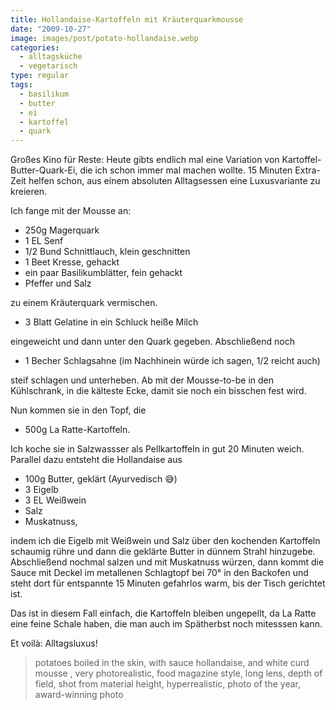 ```yaml
---
title: Hollandaise-Kartoffeln mit Kräuterquarkmousse
date: "2009-10-27"
image: images/post/potato-hollandaise.webp
categories: 
  - alltagsküche
  - vegetarisch
type: regular
tags: 
  - basilikum
  - butter
  - ei
  - kartoffel
  - quark
---
```


Großes Kino für Reste: Heute gibts endlich mal eine Variation von Kartoffel-Butter-Quark-Ei, die ich schon immer mal machen wollte. 15 Minuten Extra-Zeit helfen schon, aus einem absoluten Alltagsessen eine Luxusvariante zu kreieren.

Ich fange mit der Mousse an:

* 250g Magerquark
* 1 EL Senf 
* 1/2 Bund Schnittlauch, klein geschnitten 
* 1 Beet Kresse, gehackt 
* ein paar Basilikumblätter, fein gehackt 
* Pfeffer und Salz

zu einem Kräuterquark vermischen.

* 3 Blatt Gelatine in ein Schluck heiße Milch

eingeweicht und dann unter den Quark gegeben. Abschließend noch

* 1 Becher Schlagsahne (im Nachhinein würde ich sagen, 1/2 reicht auch)

steif schlagen und unterheben. Ab mit der Mousse-to-be in den Kühlschrank, in die kälteste Ecke, damit sie noch ein bisschen fest wird.

Nun kommen sie in den Topf, die

* 500g La Ratte-Kartoffeln.

Ich koche sie in Salzwassser als Pellkartoffeln in gut 20 Minuten weich. Parallel dazu entsteht die Hollandaise aus

* 100g Butter, geklärt (Ayurvedisch 😅)
* 3 Eigelb
* 3 EL Weißwein
* Salz
* Muskatnuss,

indem ich die Eigelb mit Weißwein und Salz über den kochenden Kartoffeln schaumig rühre und dann die geklärte Butter in dünnem Strahl hinzugebe. Abschließend nochmal salzen und mit Muskatnuss würzen, dann kommt die Sauce mit Deckel im metallenen Schlagtopf bei 70° in den Backofen und steht dort für entspannte 15 Minuten gefahrlos warm, bis der Tisch gerichtet ist.

Das ist in diesem Fall einfach, die Kartoffeln bleiben ungepellt, da La Ratte eine feine Schale haben, die man auch im Spätherbst noch mitesssen kann.

Et voilà: Alltagsluxus!

> potatoes boiled in the skin, with sauce hollandaise, and white curd mousse , very photorealistic, food magazine style, long lens, depth of field, shot from material height, hyperrealistic, photo of the year, award-winning photo 
